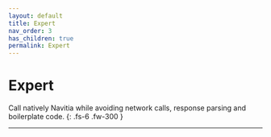 ```yaml
---
layout: default
title: Expert
nav_order: 3
has_children: true
permalink: Expert
---
```


# Expert

Call natively Navitia while avoiding network calls, response parsing and boilerplate code.
{: .fs-6 .fw-300 }

---
